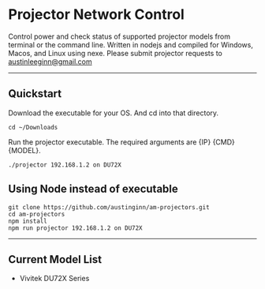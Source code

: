 # Projector Network Control
Control power and check status of supported projector models from terminal or the command line.  Written in nodejs and compiled for Windows, Macos, and Linux using nexe. Please submit projector requests to [austinleeginn@gmail.com](mailto:austinleeginn@gmail.com)
___

## Quickstart
Download the executable for your OS. And cd into that directory.
```console
cd ~/Downloads
```
Run the projector executable. The required arguments are {IP} {CMD} {MODEL}.
```console
./projector 192.168.1.2 on DU72X
```
## Using Node instead of executable
```console
git clone https://github.com/austinginn/am-projectors.git
cd am-projectors
npm install
npm run projector 192.168.1.2 on DU72X
```
___
## Current Model List
- Vivitek DU72X Series